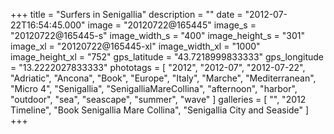 +++
title = "Surfers in Senigallia"
description = ""
date = "2012-07-22T16:54:45.000"
image = "20120722@165445"
image_s = "20120722@165445-s"
image_width_s = "400"
image_height_s = "301"
image_xl = "20120722@165445-xl"
image_width_xl = "1000"
image_height_xl = "752"
gps_latitude = "43.7218999833333"
gps_longitude = "13.2222027833333"
phototags = [ "2012", "2012-07", "2012-07-22", "Adriatic", "Ancona", "Book", "Europe", "Italy", "Marche", "Mediterranean", "Micro 4", "Senigallia", "SenigalliaMareCollina", "afternoon", "harbor", "outdoor", "sea", "seascape", "summer", "wave" ]
galleries = [ "", "2012 Timeline", "Book Senigallia Mare Collina", "Senigallia City and Seaside" ]
+++
